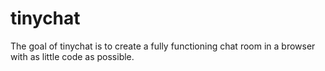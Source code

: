 tinychat
========

The goal of tinychat is to create a fully functioning chat room in a browser with as little code as possible.
